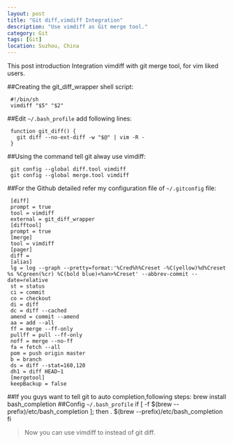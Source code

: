 ```yaml
---
layout: post
title: "Git diff,vimdiff Integration"
description: "Use vimdiff as Git merge tool."
category: Git
tags: [Git]
location: Suzhou, China
---
```

This post introduction Integration vimdiff with git merge tool, for vim liked users.

##Creating the git_diff_wrapper shell script:

     #!/bin/sh
     vimdiff "$5" "$2"

##Edit `~/.bash_profile` add following lines:

     function git_diff() {
	   git diff --no-ext-diff -w "$@" | vim -R -
     }

##Using the command tell git alway use vimdiff:

     git config --global diff.tool vimdiff
     git config --global merge.tool vimdiff

##For the Github detailed refer my configuration file of `~/.gitconfig` file:

     [diff]
     prompt = true
     tool = vimdiff
     external = git_diff_wrapper
     [difftool]
     prompt = true
     [merge]
     tool = vimdiff
     [pager]
     diff =
     [alias]
     lg = log --graph --pretty=format:'%Cred%h%Creset -%C(yellow)%d%Creset %s %Cgreen(%cr) %C(bold blue)<%an>%Creset' --abbrev-commit --date=relative
     st = status
     ci = commit
     co = checkout
     di = diff
     dc = diff --cached
     amend = commit --amend
     aa = add --all
     ff = merge --ff-only
     pullff = pull --ff-only
     noff = merge --no-ff
     fa = fetch --all
     pom = push origin master
     b = branch
     ds = diff --stat=160,120
     dh1 = diff HEAD~1
     [mergetool]
     keepBackup = false

##If you guys want to tell git to auto completion,following steps:
     brew install bash_completion
##Config `~/.bash_profile`
     if [ -f $(brew --prefix)/etc/bash_completion ]; then
     . $(brew --prefix)/etc/bash_completion
     fi

> Now you can use vimdiff to instead of git diff.

